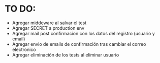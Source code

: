 # TO DO:
- Agregar middeware al salvar el test
- Agregar SECRET a production env
- Agregar mail post confirmacion con los datos del registro (usuario y email)
- Agregar envio de emails de confirmación tras cambiar el correo electronico
- Agregar eliminación de los tests al eliminar usuario